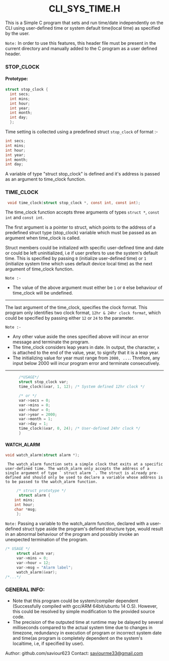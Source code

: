 # <div align="center"> CLI_SYS_TIME.H </div>
This is a Simple C program that sets and run time/date independently on the CLI using user-defined time or system default time(local time) as specified by the user.

` Note: ` In order to use this features, this header file must be present in the current directory and manually added to the C program as a user defined header.

### STOP_CLOCK
#### Prototype:
  ``` C
struct stop_clock {
	int secs;
	int mins;
	int hour;
	int year;
	int month;
	int day;
	};
 ```
Time setting is collected using a predefined struct `stop_clock` of format :-
``` C
int secs;
int mins;
int hour;
int year;
int month;
int day;
```
<div align="left"> A variable of type "struct stop_clock" is defined and it's address is passed as an argument to time_clock function. </div>

### TIME_CLOCK
``` C
 void time_clock(struct stop_clock *, const int, const int);
```

The time_clock function accepts three arguments of types ` struct * `, ` const int ` and ` const int `.

The first argument is a pointer to struct, which points to the address of a predefined struct type (stop_clock) variable which must be passed as an argument when time_clock is called.

Struct members could be initialized with specific user-defined time and date or could be left uninitialized, i.e if user prefers to use the system's default time. This is specified by passing ` 0 ` (initialize user-defined time) or ` 1 ` (initialize system time which uses default device local time) as the next argument of time_clock function.

` Note :- `
* The value of the above argument must either be ` 1 ` or ` 0 ` else behaviour of time_clock will be undefined.
***
The last argument of the time_clock, specifies the clock format. This program only identifies two clock format, ` 12hr & 24hr clock format `, which could be specified by passing either ` 12 ` or ` 24 ` to the parameter.

` Note :- `
*	Any other value aside the ones specified above will incur an error message and terminate the program.
*	The time_clock considers leap years in date. In output, the character, ` x ` is attached to the end of the value, year, to signify that it is a leap year.
*	The initializing value for year must range from ` 2000, ... `. Threfore, any input below 2000 will incur program error and terminate consecutively.
***

``` C {
      /*USAGE*/
      struct stop_clock var;
      time_clock(&var, 1, 12); /* System defined 12hr clock */

      /* or */
      var->secs = 0;
      var->mins = 0;
      var->hour = 0;
      var->year = 2000;
      var->month = 1;
      var->day = 1;
      time_clock(&var, 0, 24); /* User-defined 24hr clock */
      }
```
#### WATCH_ALARM
``` C
void watch_alarm(struct alarm *);
```
     The watch_alarm function sets a simple clock that exits at a specific user-defined time. The watch_alarm only accepts the address of a single argument of type ` struct alarm `. The struct is already pre-defined and should only be used to declare a variable whose address is to be passed to the watch_alarm function.
``` C
     /* struct prototype */
      struct alarm {
	int mins;
	int hour;
	char *msg;
     };
```

` Note: ` Passing a variable to the watch_alarm function, declared with a user-defined struct type aside the program's defined structure type, would result in an abnormal behaviour of the program and possibly invoke an unexpected termination of the program.
``` C
/* USAGE */
   	 struct alarm var;
	 var->mins = 0;
	 var->hour = 12;
	 var->msg = "Alarm label";
	 watch_alarm(&var);
/*...*/
```

### GENERAL INFO:
-	Note that this program could be system/compiler dependent (Successfully compiled with gcc/ARM 64bit/ubuntu 14 O.S). However, this could be resolved by simple modification to the provided source code.
-	The precision of the outputed time at runtime may be dalayed by several milliseconds compared to the actual system time due to changes in timezone, redundancy in execution of program or incorrect system date and time(as program is completely dependent on the system's localtime, i.e, if specified by user).

Author: github.com/saviour623
Contact: saviourme33@gmail.com

